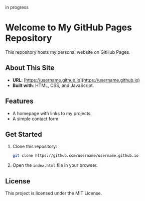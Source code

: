 in progress
# Welcome to My GitHub Pages Repository

This repository hosts my personal website on GitHub Pages.

## About This Site
- **URL**: [https://username.github.io](https://username.github.io)
- **Built with**: HTML, CSS, and JavaScript.

## Features
- A homepage with links to my projects.
- A simple contact form.

## Get Started
1. Clone this repository:
    ```bash
    git clone https://github.com/username/username.github.io
    ```
2. Open the `index.html` file in your browser.

## License
This project is licensed under the MIT License.
